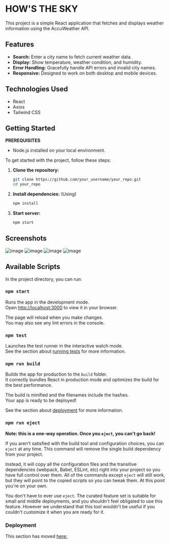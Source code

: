 # HOW'S THE SKY

This project is a simple React application that fetches and displays weather information using the AccuWeather API.

## Features
- **Search:** Enter a city name to fetch current weather data.
- **Display:** Show temperature, weather condition, and humidity.
- **Error Handling:** Gracefully handle API errors and invalid city names.
- **Responsive:** Designed to work on both desktop and mobile devices.

## Technologies Used
- React
- Axios
- Tailwind CSS

## Getting Started

**PREREQUISITES**
- Node.js installed on your local environment.

To get started with the project, follow these steps:

1. **Clone the repository:**

   ```bash
   git clone https://github.com/your_username/your_repo.git
   cd your_repo

2. **Install dependencies:**
   (Using)
   ```bash
   npm install

3. **Start server:**

   ```bash
   npm start

## Screenshots
![image](https://github.com/musk1n/weather-app/assets/151397097/bbbc2461-c49c-44d0-8b71-19e73d50cccf)
![image](https://github.com/musk1n/weather-app/assets/151397097/a1d7545c-4795-488c-8969-567ccd225062)
![image](https://github.com/musk1n/weather-app/assets/151397097/ef3b89b0-135f-4ace-b31f-4f34f1f05377)
![image](https://github.com/musk1n/weather-app/assets/151397097/85c63a15-23a7-4a00-8734-1a844dd5488e)


## Available Scripts

In the project directory, you can run:

### `npm start`

Runs the app in the development mode.\
Open [http://localhost:3000](http://localhost:3000) to view it in your browser.

The page will reload when you make changes.\
You may also see any lint errors in the console.

### `npm test`

Launches the test runner in the interactive watch mode.\
See the section about [running tests](https://facebook.github.io/create-react-app/docs/running-tests) for more information.

### `npm run build`

Builds the app for production to the `build` folder.\
It correctly bundles React in production mode and optimizes the build for the best performance.

The build is minified and the filenames include the hashes.\
Your app is ready to be deployed!

See the section about [deployment](https://facebook.github.io/create-react-app/docs/deployment) for more information.

### `npm run eject`

**Note: this is a one-way operation. Once you `eject`, you can't go back!**

If you aren't satisfied with the build tool and configuration choices, you can `eject` at any time. This command will remove the single build dependency from your project.

Instead, it will copy all the configuration files and the transitive dependencies (webpack, Babel, ESLint, etc) right into your project so you have full control over them. All of the commands except `eject` will still work, but they will point to the copied scripts so you can tweak them. At this point you're on your own.

You don't have to ever use `eject`. The curated feature set is suitable for small and middle deployments, and you shouldn't feel obligated to use this feature. However we understand that this tool wouldn't be useful if you couldn't customize it when you are ready for it.


### Deployment

This section has moved [here:](https://facebook.github.io/create-react-app/docs/deployment)
